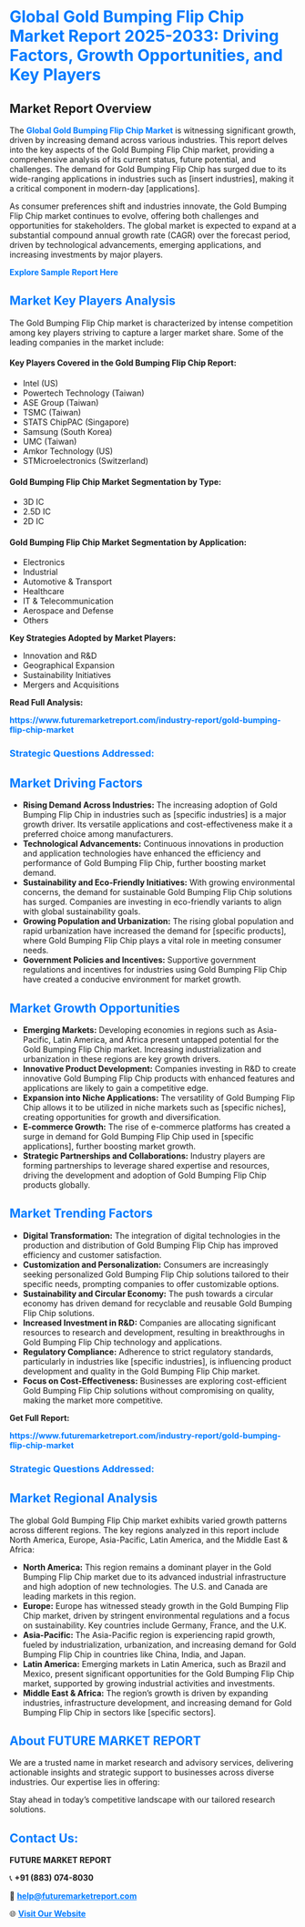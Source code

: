 <h1 style="color: #007BFF;">Global Gold Bumping Flip Chip Market Report 2025-2033: Driving Factors, Growth Opportunities, and Key Players</h1>

<section id="overview">
<h2>Market Report Overview</h2>
<p>The <a href="https://www.futuremarketreport.com/industry-report/gold-bumping-flip-chip-market" style="color: #007BFF; text-decoration: none;"><strong>Global Gold Bumping Flip Chip Market</strong></a> is witnessing significant growth, driven by increasing demand across various industries. This report delves into the key aspects of the Gold Bumping Flip Chip market, providing a comprehensive analysis of its current status, future potential, and challenges. The demand for Gold Bumping Flip Chip has surged due to its wide-ranging applications in industries such as [insert industries], making it a critical component in modern-day [applications].</p>
<p>As consumer preferences shift and industries innovate, the Gold Bumping Flip Chip market continues to evolve, offering both challenges and opportunities for stakeholders. The global market is expected to expand at a substantial compound annual growth rate (CAGR) over the forecast period, driven by technological advancements, emerging applications, and increasing investments by major players.</p>
</section>

<section id="overview">
<p><a href="https://www.futuremarketreport.com/request-sample/reportId=76174" style="color: #007BFF; text-decoration: none;"><strong>Explore Sample Report Here</strong></a></p>
</section>

<section id="key-players">
<h2 style="color: #007BFF;">Market Key Players Analysis</h2>
<p>The Gold Bumping Flip Chip market is characterized by intense competition among key players striving to capture a larger market share. Some of the leading companies in the market include:</p>
<h4>Key Players Covered in the Gold Bumping Flip Chip Report:</h4>
<ul><li>Intel (US)</li><li>Powertech Technology (Taiwan)</li><li>ASE Group (Taiwan)</li><li>TSMC (Taiwan)</li><li>STATS ChipPAC (Singapore)</li><li>Samsung (South Korea)</li><li>UMC (Taiwan)</li><li>Amkor Technology (US)</li><li>STMicroelectronics (Switzerland)</li></ul>
<h4>Gold Bumping Flip Chip Market Segmentation by Type:</h4>
<ul><li>3D IC</li><li>2.5D IC</li><li>2D IC</li></ul>

<h4>Gold Bumping Flip Chip Market Segmentation by Application:</h4>
<ul><li>Electronics</li><li>Industrial</li><li>Automotive &amp; Transport</li><li>Healthcare</li><li>IT &amp; Telecommunication</li><li>Aerospace and Defense</li><li>Others</li></ul>
<p><strong>Key Strategies Adopted by Market Players:</strong></p>
<ul>
<li>Innovation and R&D</li>
<li>Geographical Expansion</li>
<li>Sustainability Initiatives</li>
<li>Mergers and Acquisitions</li>
</ul>
</section>

<section>
<p><strong>Read Full Analysis: </strong></p><a href="https://www.futuremarketreport.com/industry-report/gold-bumping-flip-chip-market" style="color: #007BFF; text-decoration: none;"><strong>https://www.futuremarketreport.com/industry-report/gold-bumping-flip-chip-market</strong></a>
<h3 style="color: #007BFF;">Strategic Questions Addressed:</h3>
</section>

<section id="driving-factors">
<h2 style="color: #007BFF;">Market Driving Factors</h2>
<ul>
<li><strong>Rising Demand Across Industries:</strong> The increasing adoption of Gold Bumping Flip Chip in industries such as [specific industries] is a major growth driver. Its versatile applications and cost-effectiveness make it a preferred choice among manufacturers.</li>
<li><strong>Technological Advancements:</strong> Continuous innovations in production and application technologies have enhanced the efficiency and performance of Gold Bumping Flip Chip, further boosting market demand.</li>
<li><strong>Sustainability and Eco-Friendly Initiatives:</strong> With growing environmental concerns, the demand for sustainable Gold Bumping Flip Chip solutions has surged. Companies are investing in eco-friendly variants to align with global sustainability goals.</li>
<li><strong>Growing Population and Urbanization:</strong> The rising global population and rapid urbanization have increased the demand for [specific products], where Gold Bumping Flip Chip plays a vital role in meeting consumer needs.</li>
<li><strong>Government Policies and Incentives:</strong> Supportive government regulations and incentives for industries using Gold Bumping Flip Chip have created a conducive environment for market growth.</li>
</ul>
</section>

<section id="growth-opportunities">
<h2 style="color: #007BFF;">Market Growth Opportunities</h2>
<ul>
<li><strong>Emerging Markets:</strong> Developing economies in regions such as Asia-Pacific, Latin America, and Africa present untapped potential for the Gold Bumping Flip Chip market. Increasing industrialization and urbanization in these regions are key growth drivers.</li>
<li><strong>Innovative Product Development:</strong> Companies investing in R&D to create innovative Gold Bumping Flip Chip products with enhanced features and applications are likely to gain a competitive edge.</li>
<li><strong>Expansion into Niche Applications:</strong> The versatility of Gold Bumping Flip Chip allows it to be utilized in niche markets such as [specific niches], creating opportunities for growth and diversification.</li>
<li><strong>E-commerce Growth:</strong> The rise of e-commerce platforms has created a surge in demand for Gold Bumping Flip Chip used in [specific applications], further boosting market growth.</li>
<li><strong>Strategic Partnerships and Collaborations:</strong> Industry players are forming partnerships to leverage shared expertise and resources, driving the development and adoption of Gold Bumping Flip Chip products globally.</li>
</ul>
</section>

<section id="trending-factors">
<h2 style="color: #007BFF;">Market Trending Factors</h2>
<ul>
<li><strong>Digital Transformation:</strong> The integration of digital technologies in the production and distribution of Gold Bumping Flip Chip has improved efficiency and customer satisfaction.</li>
<li><strong>Customization and Personalization:</strong> Consumers are increasingly seeking personalized Gold Bumping Flip Chip solutions tailored to their specific needs, prompting companies to offer customizable options.</li>
<li><strong>Sustainability and Circular Economy:</strong> The push towards a circular economy has driven demand for recyclable and reusable Gold Bumping Flip Chip solutions.</li>
<li><strong>Increased Investment in R&D:</strong> Companies are allocating significant resources to research and development, resulting in breakthroughs in Gold Bumping Flip Chip technology and applications.</li>
<li><strong>Regulatory Compliance:</strong> Adherence to strict regulatory standards, particularly in industries like [specific industries], is influencing product development and quality in the Gold Bumping Flip Chip market.</li>
<li><strong>Focus on Cost-Effectiveness:</strong> Businesses are exploring cost-efficient Gold Bumping Flip Chip solutions without compromising on quality, making the market more competitive.</li>
</ul>
</section>

<section>
<p><strong>Get Full Report: </strong></p><a href="https://www.futuremarketreport.com/industry-report/gold-bumping-flip-chip-market" style="color: #007BFF; text-decoration: none;"><strong>https://www.futuremarketreport.com/industry-report/gold-bumping-flip-chip-market</strong></a>
<h3 style="color: #007BFF;">Strategic Questions Addressed:</h3>
</section>


<section id="regional-analysis">
<h2 style="color: #007BFF;">Market Regional Analysis</h2>
<p>The global Gold Bumping Flip Chip market exhibits varied growth patterns across different regions. The key regions analyzed in this report include North America, Europe, Asia-Pacific, Latin America, and the Middle East & Africa:</p>
<ul>
<li><strong>North America:</strong> This region remains a dominant player in the Gold Bumping Flip Chip market due to its advanced industrial infrastructure and high adoption of new technologies. The U.S. and Canada are leading markets in this region.</li>
<li><strong>Europe:</strong> Europe has witnessed steady growth in the Gold Bumping Flip Chip market, driven by stringent environmental regulations and a focus on sustainability. Key countries include Germany, France, and the U.K.</li>
<li><strong>Asia-Pacific:</strong> The Asia-Pacific region is experiencing rapid growth, fueled by industrialization, urbanization, and increasing demand for Gold Bumping Flip Chip in countries like China, India, and Japan.</li>
<li><strong>Latin America:</strong> Emerging markets in Latin America, such as Brazil and Mexico, present significant opportunities for the Gold Bumping Flip Chip market, supported by growing industrial activities and investments.</li>
<li><strong>Middle East & Africa:</strong> The region’s growth is driven by expanding industries, infrastructure development, and increasing demand for Gold Bumping Flip Chip in sectors like [specific sectors].</li>
</ul>
</section>

<footer>
<h2 style="color: #007BFF;">About FUTURE MARKET REPORT</h2>
<p>We are a trusted name in market research and advisory services, delivering actionable insights and strategic support to businesses across diverse industries. Our expertise lies in offering:</p>

<p>Stay ahead in today’s competitive landscape with our tailored research solutions.</p>

<h2 style="color: #007BFF;">Contact Us:</h2>
<p><strong>FUTURE MARKET REPORT</strong></p>
<p>📞 <strong>+91 (883) 074-8030</strong></p>
<p>📧 <strong><a href="mailto:help@futuremarketreport.com" style="color: #007BFF;">help@futuremarketreport.com</a></strong></p>
<p>🌐 <strong><a href="https://www.futuremarketreport.com/" style="color: #007BFF;">Visit Our Website</a></strong></p>
</footer>